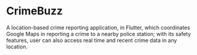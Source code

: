 # CrimeBuzz
 A location-based crime reporting application, in Flutter, which coordinates Google Maps in reporting a crime to a nearby police station; with its safety features, user can also access real time and recent crime data in any location.
